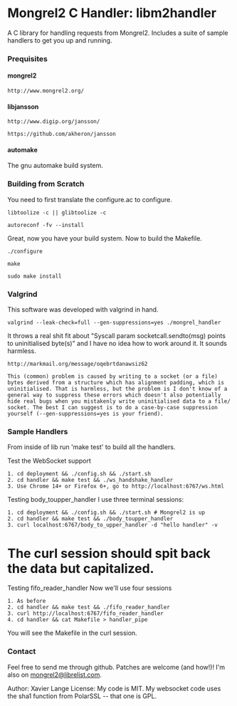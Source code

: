 # Mongrel2 C Handler: libm2handler

A C library for handling requests from Mongrel2. Includes a suite of sample handlers to get you up and running.

### Prequisites ###

#### mongrel2 ####

    http://www.mongrel2.org/

#### libjansson ####

    http://www.digip.org/jansson/

    https://github.com/akheron/jansson

#### automake ####
The gnu automake build system.

### Building from Scratch ###

You need to first translate the configure.ac to configure.

    libtoolize -c || glibtoolize -c

    autoreconf -fv --install

Great, now you have your build system. Now to build the Makefile.

    ./configure

    make

    sudo make install

### Valgrind ###

This software was developed with valgrind in hand.

    valgrind --leak-check=full --gen-suppressions=yes ./mongrel_handler

It throws a real shit fit about "Syscall param socketcall.sendto(msg) points to uninitialised byte(s)" and I have no idea how to work around it. It sounds harmless.

    http://markmail.org/message/oqebrtdanawsiz62

    This (common) problem is caused by writing to a socket (or a file) bytes derived from a structure which has alignment padding, which is uninitialised. That is harmless, but the problem is I don't know of a general way to suppress these errors which doesn't also potentially hide real bugs when you mistakenly write uninitialised data to a file/ socket. The best I can suggest is to do a case-by-case suppression yourself (--gen-suppressions=yes is your friend).

### Sample Handlers ###

From inside of lib run 'make test' to build all the handlers.

Test the WebSocket support

    1. cd deployment && ./config.sh && ./start.sh
    2. cd handler && make test && ./ws_handshake_handler
    3. Use Chrome 14+ or Firefox 6+, go to http://localhost:6767/ws.html

Testing body_toupper_handler
I use three terminal sessions:

    1. cd deployment && ./config.sh && ./start.sh # Mongrel2 is up
    2. cd handler && make test && ./body_toupper_handler
    3. curl localhost:6767/body_to_upper_handler -d "hello handler" -v

# The curl session should spit back the data but capitalized.

Testing fifo_reader_handler
Now we'll use four sessions
    
    1. As before
    2. cd handler && make test && ./fifo_reader_handler
    3. curl http://localhost:6767/fifo_reader_handler
    4. cd handler && cat Makefile > handler_pipe
    
You will see the Makefile in the curl session.

### Contact ###
Feel free to send me through github. Patches are welcome (and how!)! I'm also on mongrel2@librelist.com.

Author: Xavier Lange
License: My code is MIT. My websocket code uses the sha1 function from PolarSSL -- that one is GPL.
